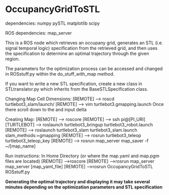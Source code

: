 # OccupancyGridToSTL
dependencies: 
numpy 
pySTL 
matplotlib 
scipy 

ROS dependencies: 
map_server 

This is a ROS node which retrieves an occupany grid, generates an STL (i.e. signal temporal logic) specification 
from the retrieved grid, and then uses the specification to determine an optimal trajectory through the given region. 
 
The parameters for the optimization process can be accessed and changed in ROSstuff.py within the do_stuff_with_map method. 

If you want to write a new STL specification, create a new class in STLtranslator.py which inherits from the BaseSTLSpecification
class. 
 
Changing Map Cell Dimensions: 
[REMOTE] --> roscd turtlebot3_slam/launch/ 
[REMOTE] --> vim turtlebot3.gmapping.launch
Once there scroll down to the <param name="delta" value="[desire_delta]"/> and input delta  

Creating Map:
[REMOTE] --> roscore
[REMOTE] --> ssh pi@[PI_URI]
[TURTLEBOT] --> roslaunch turtlebot3_bringup turtlebot3_robot.launch
[REMOTE] --> roslaunch turtlebot3_slam turtlebot3_slam.launch slam_methods:=gmapping 
[REMOTE] --> rosrun turtlebot3_teleop turtlebot3_teleop_key 
[REMOTE] --> rosrun map_server map_saver -f ~/[map_name]

Run instructions: 
In Home Directory (or where the map.yaml and map.pgm files are located)
[REMOTE] -->roscore 
[REMOTE] -->rosrun map_server map_server [map_yaml_file] 
[REMOTE] -->rosrun OccupancyGridToSTL ROSstuff.py 

**Generating the optimal trajectory and displaying it may take several minutes 
depending on the optimization parameters and STL specification**


